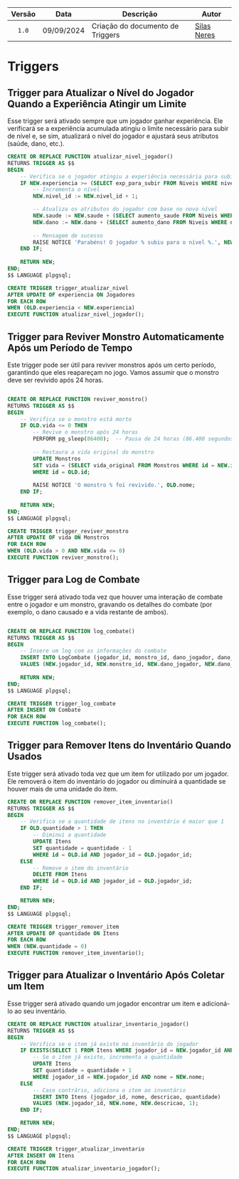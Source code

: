| Versão |    Data    | Descrição               | Autor                                                                                                                 |
| :----: | :--------: | ----------------------- | --------------------------------------------------------------------------------------------------------------------- |
| `1.0`  | 09/09/2024 | Criação do documento de Triggers | [Silas Neres](https://github.com/Silas-neres)|

# Triggers

## Trigger para Atualizar o Nível do Jogador Quando a Experiência Atingir um Limite

Esse trigger será ativado sempre que um jogador ganhar experiência. Ele verificará se a experiência acumulada atingiu o limite necessário para subir de nível e, se sim, atualizará o nível do jogador e ajustará seus atributos (saúde, dano, etc.).

```sql
CREATE OR REPLACE FUNCTION atualizar_nivel_jogador() 
RETURNS TRIGGER AS $$
BEGIN
    -- Verifica se o jogador atingiu a experiência necessária para subir de nível
    IF NEW.experiencia >= (SELECT exp_para_subir FROM Niveis WHERE nivel = NEW.nivel_id) THEN
        -- Incrementa o nível
        NEW.nivel_id := NEW.nivel_id + 1;

        -- Atualiza os atributos do jogador com base no novo nível
        NEW.saude := NEW.saude + (SELECT aumento_saude FROM Niveis WHERE nivel = NEW.nivel_id);
        NEW.dano := NEW.dano + (SELECT aumento_dano FROM Niveis WHERE nivel = NEW.nivel_id);
        
        -- Mensagem de sucesso
        RAISE NOTICE 'Parabéns! O jogador % subiu para o nível %.', NEW.nome, NEW.nivel_id;
    END IF;
    
    RETURN NEW;
END;
$$ LANGUAGE plpgsql;

CREATE TRIGGER trigger_atualizar_nivel
AFTER UPDATE OF experiencia ON Jogadores
FOR EACH ROW
WHEN (OLD.experiencia < NEW.experiencia)
EXECUTE FUNCTION atualizar_nivel_jogador();

```

## Trigger para Reviver Monstro Automaticamente Após um Período de Tempo

Este trigger pode ser útil para reviver monstros após um certo período, garantindo que eles reapareçam no jogo. Vamos assumir que o monstro deve ser revivido após 24 horas.

```sql

CREATE OR REPLACE FUNCTION reviver_monstro() 
RETURNS TRIGGER AS $$
BEGIN
    -- Verifica se o monstro está morto
    IF OLD.vida <= 0 THEN
        -- Revive o monstro após 24 horas
        PERFORM pg_sleep(86400);  -- Pausa de 24 horas (86.400 segundos)
        
        -- Restaura a vida original do monstro
        UPDATE Monstros 
        SET vida = (SELECT vida_original FROM Monstros WHERE id = NEW.id)
        WHERE id = OLD.id;
        
        RAISE NOTICE 'O monstro % foi revivido.', OLD.nome;
    END IF;
    
    RETURN NEW;
END;
$$ LANGUAGE plpgsql;

CREATE TRIGGER trigger_reviver_monstro
AFTER UPDATE OF vida ON Monstros
FOR EACH ROW
WHEN (OLD.vida > 0 AND NEW.vida <= 0)
EXECUTE FUNCTION reviver_monstro();

```

## Trigger para Log de Combate

Esse trigger será ativado toda vez que houver uma interação de combate entre o jogador e um monstro, gravando os detalhes do combate (por exemplo, o dano causado e a vida restante de ambos).

```sql

CREATE OR REPLACE FUNCTION log_combate() 
RETURNS TRIGGER AS $$
BEGIN
    -- Insere um log com as informações do combate
    INSERT INTO LogCombate (jogador_id, monstro_id, dano_jogador, dano_monstro, data_combate)
    VALUES (NEW.jogador_id, NEW.monstro_id, NEW.dano_jogador, NEW.dano_monstro, NOW());
    
    RETURN NEW;
END;
$$ LANGUAGE plpgsql;

CREATE TRIGGER trigger_log_combate
AFTER INSERT ON Combate
FOR EACH ROW
EXECUTE FUNCTION log_combate();


```

## Trigger para Remover Itens do Inventário Quando Usados

Este trigger será ativado toda vez que um item for utilizado por um jogador. Ele removerá o item do inventário do jogador ou diminuirá a quantidade se houver mais de uma unidade do item.

```sql
CREATE OR REPLACE FUNCTION remover_item_inventario() 
RETURNS TRIGGER AS $$
BEGIN
    -- Verifica se a quantidade de itens no inventário é maior que 1
    IF OLD.quantidade > 1 THEN
        -- Diminui a quantidade
        UPDATE Itens
        SET quantidade = quantidade - 1
        WHERE id = OLD.id AND jogador_id = OLD.jogador_id;
    ELSE
        -- Remove o item do inventário
        DELETE FROM Itens
        WHERE id = OLD.id AND jogador_id = OLD.jogador_id;
    END IF;

    RETURN NEW;
END;
$$ LANGUAGE plpgsql;

CREATE TRIGGER trigger_remover_item
AFTER UPDATE OF quantidade ON Itens
FOR EACH ROW
WHEN (NEW.quantidade = 0)
EXECUTE FUNCTION remover_item_inventario();

```

## Trigger para Atualizar o Inventário Após Coletar um Item

Esse trigger será ativado quando um jogador encontrar um item e adicioná-lo ao seu inventário.

```sql
CREATE OR REPLACE FUNCTION atualizar_inventario_jogador() 
RETURNS TRIGGER AS $$
BEGIN
    -- Verifica se o item já existe no inventário do jogador
    IF EXISTS(SELECT 1 FROM Itens WHERE jogador_id = NEW.jogador_id AND nome = NEW.nome) THEN
        -- Se o item já existe, incrementa a quantidade
        UPDATE Itens 
        SET quantidade = quantidade + 1
        WHERE jogador_id = NEW.jogador_id AND nome = NEW.nome;
    ELSE
        -- Caso contrário, adiciona o item ao inventário
        INSERT INTO Itens (jogador_id, nome, descricao, quantidade)
        VALUES (NEW.jogador_id, NEW.nome, NEW.descricao, 1);
    END IF;

    RETURN NEW;
END;
$$ LANGUAGE plpgsql;

CREATE TRIGGER trigger_atualizar_inventario
AFTER INSERT ON Itens
FOR EACH ROW
EXECUTE FUNCTION atualizar_inventario_jogador();


```
